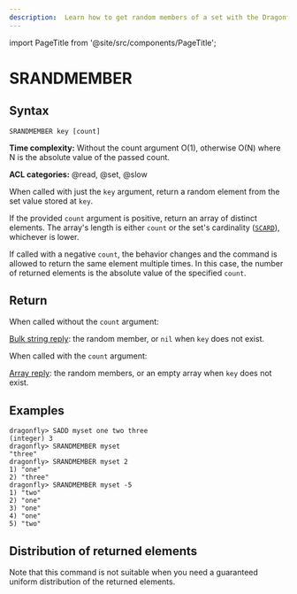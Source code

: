 ```yaml
---
description:  Learn how to get random members of a set with the Dragonfly SRANDMEMBER command.
---
```


import PageTitle from '@site/src/components/PageTitle';

# SRANDMEMBER

<PageTitle title="Dragonfly SRANDMEMBER Command (Documentation) | Dragonfly" />

## Syntax

    SRANDMEMBER key [count]

**Time complexity:** Without the count argument O(1), otherwise O(N) where N is the absolute value of the passed count.

**ACL categories:** @read, @set, @slow

When called with just the `key` argument, return a random element from the set value stored at `key`.

If the provided `count` argument is positive, return an array of distinct elements. The array's length is either `count` or the set's cardinality ([`SCARD`](./scard.md)), whichever is lower.

If called with a negative `count`, the behavior changes and the command is allowed to return the same element multiple times. In this case, the number of returned elements is the absolute value of the specified `count`.

## Return

When called without the `count` argument:

[Bulk string reply](https://redis.io/docs/latest/develop/reference/protocol-spec/#bulk-strings): the random member, or `nil` when `key` does not exist.

When called with the `count` argument:

[Array reply](https://redis.io/docs/latest/develop/reference/protocol-spec/#arrays): the random members, or an empty array when `key` does not exist.

## Examples

```shell
dragonfly> SADD myset one two three
(integer) 3
dragonfly> SRANDMEMBER myset
"three"
dragonfly> SRANDMEMBER myset 2
1) "one"
2) "three"
dragonfly> SRANDMEMBER myset -5
1) "two"
2) "one"
3) "one"
4) "one"
5) "two"
```
## Distribution of returned elements

Note that this command is not suitable when you need a guaranteed uniform distribution of the returned elements. 
